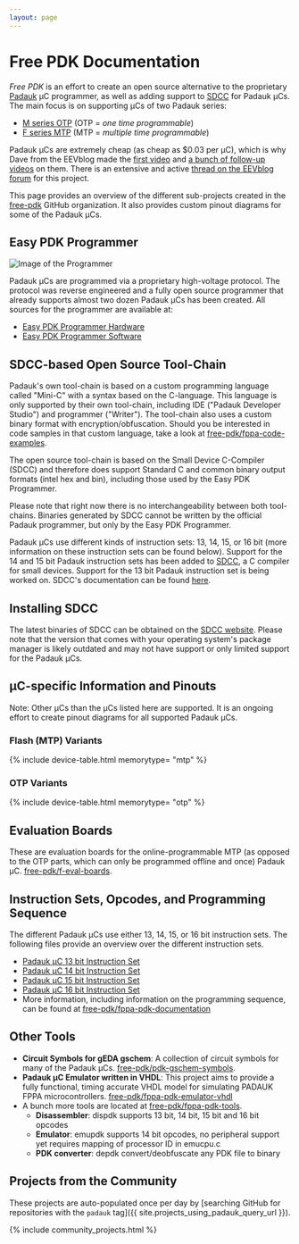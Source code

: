 ```yaml
---
layout: page
---
```


# Free PDK Documentation

*Free PDK* is an effort to create an open source alternative to the proprietary
[Padauk](http://www.padauk.com.tw/index_en.aspx) µC programmer,
as well as adding support to [SDCC](http://sdcc.sourceforge.net/) for Padauk µCs.
The main focus is on supporting µCs of two Padauk series:
- [M series OTP](http://www.padauk.com.tw/en/product/index.aspx?kind=41) (OTP = *one time programmable*)
- [F series MTP](http://www.padauk.com.tw/en/product/index.aspx?kind=42) (MTP = *multiple time programmable*)

Padauk µCs are extremely cheap (as cheap as $0.03 per µC), which is why
Dave from the EEVblog made the [first video](https://youtu.be/VYhAGnsnO7w)
and [a bunch of follow-up videos](https://www.youtube.com/watch?v=r45r4rV5JOI&list=PLvOlSehNtuHsiF93KOLoF1KAHArmIW9lC) on them.
There is an extensive and active
[thread on the EEVblog forum](http://eevblog.com/forum/blog/eevblog-1144-padauk-programmer-reverse-engineering/)
for this project.

This page provides an overview of the different sub-projects created in the [free-pdk](https://github.com/free-pdk)
GitHub organization. It also provides custom pinout diagrams for some of the Padauk µCs.

## Easy PDK Programmer

![Image of the Programmer](https://github.com/free-pdk/easy-pdk-programmer-hardware/blob/master/easypdkprogrammer.jpg?raw=true)

Padauk µCs are programmed via a proprietary high-voltage protocol.
The protocol was reverse engineered and a fully open source programmer that already supports almost two dozen Padauk µCs has been created.
All sources for the programmer are available at:

- [Easy PDK Programmer Hardware](https://github.com/free-pdk/easy-pdk-programmer-hardware)
- [Easy PDK Programmer Software](https://github.com/free-pdk/easy-pdk-programmer-software)

## SDCC-based Open Source Tool-Chain

Padauk's own tool-chain is based on a custom programming language called "Mini-C" with a syntax based on the C-language. This language is only supported by their own tool-chain, including IDE ("Padauk Developer Studio") and programmer ("Writer"). The tool-chain also uses a custom binary format with encryption/obfuscation. Should you be interested in code samples in that custom language, take a look at [free-pdk/fppa-code-examples](https://github.com/free-pdk/fppa-code-examples).

The open source tool-chain is based on the Small Device C-Compiler (SDCC) and therefore does support Standard C and common binary output formats (intel hex and bin), including those used by the Easy PDK Programmer.

Please note that right now there is no interchangeability between both tool-chains. Binaries generated by SDCC cannot be written by the official Padauk programmer, but only by the Easy PDK Programmer.

Padauk µCs use different kinds of instruction sets: 13, 14, 15, or 16 bit
(more information on these instruction sets can be found below).
Support for the 14 and 15 bit Padauk instruction sets has been added to
[SDCC](http://sdcc.sourceforge.net/), a C compiler for small devices.
Support for the 13 bit Padauk instruction set is being worked on.
SDCC's documentation can be found [here](http://sdcc.sourceforge.net/doc/sdccman.pdf).

## Installing SDCC

The latest binaries of SDCC can be obtained on the [SDCC website](http://sdcc.sourceforge.net/). Please note that the version that comes with your operating system's package manager is likely outdated and may not have support or only limited support for the Padauk µCs.

## µC-specific Information and Pinouts

Note: Other µCs than the µCs listed here are supported.
It is an ongoing effort to create pinout diagrams for all supported Padauk µCs.

### Flash (MTP) Variants ###

{% include device-table.html memorytype= "mtp" %}

### OTP Variants ###

{% include device-table.html memorytype= "otp" %}

## Evaluation Boards

These are evaluation boards for the online-programmable MTP (as opposed to the OTP parts, which can only be programmed offline and once) Padauk µC.
[free-pdk/f-eval-boards](https://github.com/free-pdk/f-eval-boards).

## Instruction Sets, Opcodes, and Programming Sequence

The different Padauk µCs use either 13, 14, 15, or 16 bit instruction sets.
The following files provide an overview over the different instruction sets.

- [Padauk µC 13 bit Instruction Set](PADAUK_FPPA_13_bit_instruction_set.html)
- [Padauk µC 14 bit Instruction Set](PADAUK_FPPA_14_bit_instruction_set.html)
- [Padauk µC 15 bit Instruction Set](PADAUK_FPPA_15_bit_instruction_set.html)
- [Padauk µC 16 bit Instruction Set](PADAUK_FPPA_16_bit_instruction_set.html)
- More information, including information on the programming sequence, can be found at
  [free-pdk/fppa-pdk-documentation](https://github.com/free-pdk/fppa-pdk-documentation)

## Other Tools

- **Circuit Symbols for gEDA gschem**:
  A collection of circuit symbols for many of the Padauk µCs.
  [free-pdk/pdk-gschem-symbols](https://github.com/free-pdk/pdk-gschem-symbols).
- **Padauk µC Emulator written in VHDL**:
  This project aims to provide a fully functional, timing accurate VHDL model for simulating PADAUK FPPA microcontrollers.
  [free-pdk/fppa-pdk-emulator-vhdl](https://github.com/free-pdk/fppa-pdk-emulator-vhdl)
- A bunch more tools are located at
  [free-pdk/fppa-pdk-tools](https://github.com/free-pdk/fppa-pdk-tools).
  - **Disassembler**: dispdk supports 13 bit, 14 bit, 15 bit and 16 bit opcodes
  - **Emulator**: emupdk supports 14 bit opcodes, no peripheral support yet requires mapping of processor ID in emucpu.c
  - **PDK converter**: depdk convert/deobfuscate any PDK file to binary

## Projects from the Community

These projects are auto-populated once per day by
[searching GitHub for repositories with the `padauk` tag]({{ site.projects_using_padauk_query_url }}).

{% include community_projects.html %}